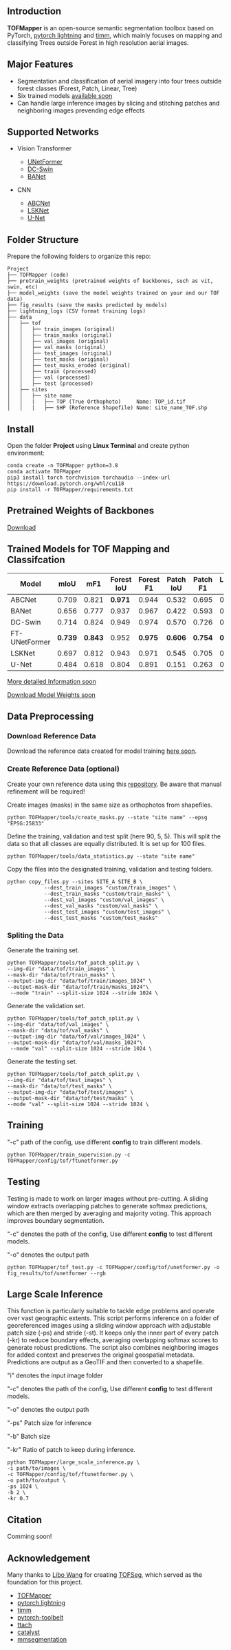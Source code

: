 ## Introduction

**TOFMapper** is an open-source  semantic segmentation toolbox based on PyTorch, [pytorch lightning](https://www.pytorchlightning.ai/) and [timm](https://github.com/rwightman/pytorch-image-models), 
which mainly focuses on mapping and classifying Trees outside Forest in high resolution aerial images. 


## Major Features

- Segmentation and classification of aerial imagery into four trees outside forest classes (Forest, Patch, Linear, Tree)
- Six trained models [available soon]()
- Can handle large inference images by slicing and stitching patches and neighboring images prevending edge effects

## Supported Networks

- Vision Transformer

  - [UNetFormer](https://authors.elsevier.com/a/1fIji3I9x1j9Fs) 
  - [DC-Swin](https://ieeexplore.ieee.org/abstract/document/9681903)
  - [BANet](https://www.mdpi.com/2072-4292/13/16/3065)
  
- CNN
 
  - [ABCNet](https://www.sciencedirect.com/science/article/pii/S0924271621002379)
  - [LSKNet](https://doi.org/10.1007/s11263-024-02247-9)
  - [U-Net](https://arxiv.org/abs/1505.04597)
  
## Folder Structure

Prepare the following folders to organize this repo:
```none
Project
├── TOFMapper (code)
├── pretrain_weights (pretrained weights of backbones, such as vit, swin, etc)
├── model_weights (save the model weights trained on your and our TOF data)
├── fig_results (save the masks predicted by models)
├── lightning_logs (CSV format training logs)
├── data
│   ├── tof
│   │   ├── train_images (original)
│   │   ├── train_masks (original)
│   │   ├── val_images (original)
│   │   ├── val_masks (original)
│   │   ├── test_images (original)
│   │   ├── test_masks (original)
│   │   ├── test_masks_eroded (original)
│   │   ├── train (processed)
│   │   ├── val (processed)
│   │   ├── test (processed)
│   ├── sites
│   │   ├── site name
│   │   |   ├── TOP (True Orthophoto)     Name: TOP_id.tif
│   │   |   ├── SHP (Reference Shapefile) Name: site_name_TOF.shp
```

## Install

Open the folder **Project** using **Linux Terminal** and create python environment:
```
conda create -n TOFMapper python=3.8
conda activate TOFMapper
pip3 install torch torchvision torchaudio --index-url https://download.pytorch.org/whl/cu118
pip install -r TOFMapper/requirements.txt
```

## Pretrained Weights of Backbones

[Download](https://myshare.uni-osnabrueck.de/d/f91f2814194a4e708822/)

## Trained Models for TOF Mapping and Classifcation

| Model           | mIoU  | mF1   | Forest IoU | Forest F1 | Patch IoU | Patch F1 | Linear IoU | Linear F1 | Tree IoU | Tree F1 |
|-----------------|-------|-------|------------|-----------|-----------|----------|------------|-----------|----------|---------|
| ABCNet          | 0.709 | 0.821 | **0.971** | 0.944     | 0.532     | 0.695    | 0.739      | 0.850     | 0.622    | 0.767   |
| BANet           | 0.656 | 0.777 | 0.937      | 0.967     | 0.422     | 0.593    | 0.689      | 0.816     | 0.575    | 0.730   |
| DC-Swin         | 0.714 | 0.824 | 0.949      | 0.974     | 0.570     | 0.726    | 0.751      | 0.858     | 0.586    | 0.727   |
| FT-UNetFormer   | **0.739** | **0.843** | 0.952      | **0.975** | **0.606** | **0.754** | **0.774**  | **0.872** | **0.626** | **0.770** |
| LSKNet          | 0.697 | 0.812 | 0.943      | 0.971     | 0.545     | 0.705    | 0.718      | 0.836     | 0.582    | 0.736   |
| U-Net           | 0.484 | 0.618 | 0.804      | 0.891     | 0.151     | 0.263    | 0.527      | 0.690     | 0.456    | 0.626   |

[More detailed Information soon]()

[Download Model Weights soon]()

## Data Preprocessing

### Download Reference Data

Download the reference data created for model training [here soon]().

### Create Reference Data (optional)

Create your own reference data using this [repository](https://github.com/Moerizzy/Manual_TOF_Detection.git). Be aware that manual refinement will be required!

Create images (masks) in the same size as orthophotos from shapefiles.
```
python TOFMapper/tools/create_masks.py --state "site name" --epsg "EPSG:25833"
```

Define the training, validation and test split (here 90, 5, 5). This will split the data so that all classes are equally distributed. It is set up for 100 files.
```
python TOFMapper/tools/data_statistics.py --state "site name"
```

Copy the files into the designated training, validation and testing folders.
```
python copy_files.py --sites SITE_A SITE_B \
            --dest_train_images "custom/train_images" \
            --dest_train_masks "custom/train_masks" \
            --dest_val_images "custom/val_images" \
            --dest_val_masks "custom/val_masks" \
            --dest_test_images "custom/test_images" \
            --dest_test_masks "custom/test_masks"
```

### Spliting the Data

Generate the training set.
```
python TOFMapper/tools/tof_patch_split.py \
--img-dir "data/tof/train_images" \
--mask-dir "data/tof/train_masks" \
--output-img-dir "data/tof/train/images_1024" \
--output-mask-dir "data/tof/train/masks_1024"\
 --mode "train" --split-size 1024 --stride 1024 \
```
Generate the validation set.
```
python TOFMapper/tools/tof_patch_split.py \
--img-dir "data/tof/val_images" \
--mask-dir "data/tof/val_masks" \
--output-img-dir "data/tof/val/images_1024" \
--output-mask-dir "data/tof/val/masks_1024"\
 --mode "val" --split-size 1024 --stride 1024 \
```
Generate the testing set.
```
python TOFMapper/tools/tof_patch_split.py \
--img-dir "data/tof/test_images" \
--mask-dir "data/tof/test_masks" \
--output-img-dir "data/tof/test/images" \
--output-mask-dir "data/tof/test/masks" \
--mode "val" --split-size 1024 --stride 1024 \
```

## Training

"-c" path of the config, use different **config** to train different models.

```
python TOFMapper/train_supervision.py -c TOFMapper/config/tof/ftunetformer.py
```

## Testing

Testing is made to work on larger images without pre-cutting. A sliding window extracts overlapping patches to generate softmax predictions, which are then merged by averaging and majority voting. This approach improves boundary segmentation.

"-c" denotes the path of the config, Use different **config** to test different models. 

"-o" denotes the output path 

```
python TOFMapper/tof_test.py -c TOFMapper/config/tof/unetformer.py -o fig_results/tof/unetformer --rgb
```

## Large Scale Inference

This function is particularly suitable to tackle edge problems and operate over vast geographic extents. This script performs inference on a folder of georeferenced images using a sliding window approach with adjustable patch size (-ps) and stride (-st). It keeps only the inner part of every patch (-kr) to reduce boundary effects, averaging overlapping softmax scores to generate robust predictions. The script also combines neighboring images for added context and preserves the original geospatial metadata. Predictions are output as a GeoTIF and then converted to a shapefile. 

"i" denotes the input image folder 

"-c" denotes the path of the config, Use different **config** to test different models. 

"-o" denotes the output path 

"-ps" Patch size for inference

"-b" Batch size

"-kr" Ratio of patch to keep during inference.


```
python TOFMapper/large_scale_inference.py \
-i path/to/images \
-c TOFMapper/config/tof/ftunetformer.py \
-o path/to/output \
-ps 1024 \
-b 2 \
-kr 0.7
```

## Citation

Comming soon!

## Acknowledgement

Many thanks to [Libo Wang](https://github.com/WangLibo1995) for creating [TOFSeg](https://github.com/WangLibo1995/GeoSeg), which served as the foundation for this project.

- [TOFMapper](https://github.com/WangLibo1995/TOFMapper)
- [pytorch lightning](https://www.pytorchlightning.ai/)
- [timm](https://github.com/rwightman/pytorch-image-models)
- [pytorch-toolbelt](https://github.com/BloodAxe/pytorch-toolbelt)
- [ttach](https://github.com/qubvel/ttach)
- [catalyst](https://github.com/catalyst-team/catalyst)
- [mmsegmentation](https://github.com/open-mmlab/mmsegmentation)
